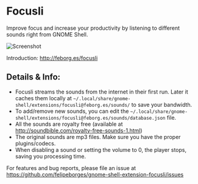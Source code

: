 # Focusli
Improve focus and increase your productivity by listening to different sounds right from GNOME Shell.

![Screenshot](https://blogs.gnome.org/felipeborges/files/2017/05/extension.png)

Introduction: http://feborg.es/focusli

## Details & Info:

* Focusli streams the sounds from the internet in their first run. Later it caches them locally at ```~/.local/share/gnome-shell/extensions/focusli@feborg.es/sounds/``` to save your bandwidth.
* To add/remove new sounds, you can edit the ```~/.local/share/gnome-shell/extensions/focusli@feborg.es/sounds/database.json``` file.
* All the sounds are royalty free (available at http://soundbible.com/royalty-free-sounds-1.html)
* The original sounds are mp3 files. Make sure you have the proper plugins/codecs.
* When disabling a sound or setting the volume to 0, the player stops, saving you processing time.

For features and bug reports, please file an issue at https://github.com/felipeborges/gnome-shell-extension-focusli/issues
